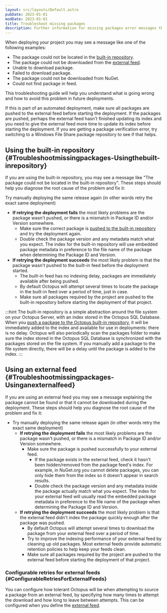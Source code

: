 ```yaml
---
layout: src/layouts/Default.astro
pubDate: 2023-01-01
modDate: 2023-01-01
title: Troubleshoot missing packages
description: Further information for missing packages error messages that can occur when deploying package steps.
---
```


When deploying your project you may see a message like one of the following examples:

- The package could not be located in the [built-in repository](/docs/packaging-applications/package-repositories/built-in-repository).
- The package could not be downloaded from the [external feed](/docs/packaging-applications/package-repositories/#supported-package-and-repository-types).
- Unable to download package.
- Failed to download package.
- The package could not be downloaded from NuGet.
- Could not find package in feed.

This troubleshooting guide will help you understand what is going wrong and how to avoid this problem in future deployments.

If this is part of an automated deployment, make sure all packages are pushed to the external feed before starting the deployment. If the packages are pushed, perhaps the external feed hasn't finished updating its index and you need to give the external feed more time to update its index before starting the deployment. If you are getting a package verification error, try switching to a Windows File Share package repository to see if that helps.

## Using the built-in repository {#Troubleshootmissingpackages-Usingthebuilt-inrepository}

If you are using the built-in repository, you may see a message like "The package could not be located in the built-in repository". These steps should help you diagnose the root cause of the problem and fix it:

Try manually deploying the same release again (in other words retry the exact same deployment)

- **If retrying the deployment fails** the most likely problems are the package wasn't pushed, or there is a mismatch in Package ID and/or Version somewhere.  
  - Make sure the correct package is [pushed to the built-in repository](/docs/packaging-applications/package-repositories/built-in-repository/#pushing-packages-to-the-built-in-repository) and try the deployment again.  
  - Double check the package version and any metadata match what you expect. The index for the built-in repository will use embedded package metadata in preference to the file name of the package when determining the Package ID and Version.  
- **If retrying the deployment succeeds** the most likely problem is that the package wasn't pushed to the built-in feed before the deployment started.  
  - The built-in feed has no indexing delay, packages are immediately available after being pushed.  
  - By default Octopus will attempt several times to locate the package in the built-in feed over a period of time, just in case.  
  - Make sure all packages required by the project are pushed to the built-in repository before starting the deployment of that project.  

:::hint
The built-in repository is a simple abstraction around the file system on your Octopus Server, with an index stored in the Octopus SQL Database. When you [push a package to the Octopus built-in repository](/docs/packaging-applications/package-repositories/built-in-repository/#pushing-packages-to-the-built-in-repository), it will be immediately added to the index and available for use in deployments: there is no delay. Octopus will also periodically scan the packages folder to make sure the index stored in the Octopus SQL Database is synchronized with the packages stored on the file system. If you manually add a package to the file system directly, there will be a delay until the package is added to the index.
:::

## Using an external feed {#Troubleshootmissingpackages-Usinganexternalfeed}

If you are using an external feed you may see a message explaining the package cannot be found or that it cannot be downloaded during the deployment. These steps should help you diagnose the root cause of the problem and fix it:

- Try manually deploying the same release again (in other words retry the exact same deployment)
  - **If retrying the deployment fails** the most likely problems are the package wasn't pushed, or there is a mismatch in Package ID and/or Version somewhere.
    - Make sure the package is pushed successfully to your external feed.
      - If the package exists in the external feed, check it hasn't been hidden/removed from the package feed's index. For example, in NuGet.org you cannot delete packages, you can only hide them from the index so it doesn't appear in search results.
      - Double check the package version and any metadata inside the package actually match what you expect. The index for your external feed will usually read the embedded package metadata in preference to the file name of the package when determining the Package ID and Version.
  - **If retrying the deployment succeeds** the most likely problem is that the external feed didn't index the package quickly enough after the package was pushed.
    - By default Octopus will attempt several times to download the package from your external feed over a period of time.
    - Try to improve the indexing performance of your external feed by cleaning up old packages. Most external feeds provide automatic retention policies to help keep your feeds clean.
    - Make sure all packages required by the project are pushed to the external feed before starting the deployment of that project.

### Configurable retries for external feeds {#ConfigurableRetriesForExternalFeeds}

You can configure how tolerant Octopus will be when attempting to source a package from an external feed, by specifying how many times to attempt the download and how long to leave between attempts. This can be configured when you define the [external feed](/docs/packaging-applications/package-repositories).
